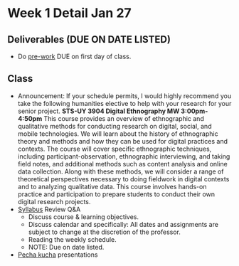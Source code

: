 # Week 1 Detail Jan 27

## Deliverables \(DUE ON DATE LISTED\)

* Do [pre-work](../pre-work/) DUE on first day of class.

## Class

* Announcement: If your schedule permits, I would highly recommend you take the following humanities elective to help with your research for your senior project.   **STS-UY 3904 Digital Ethnography MW 3:00pm-4:50pm**  This course provides an overview of ethnographic and qualitative methods for conducting research on digital, social, and mobile technologies. We will learn about the history of ethnographic theory and methods and how they can be used for digital practices and contexts. The course will cover specific ethnographic techniques, including participant-observation, ethnographic interviewing, and taking field notes, and additional methods such as content analysis and online data collection. Along with these methods, we will consider a range of theoretical perspectives necessary to doing fieldwork in digital contexts and to analyzing qualitative data. This course involves hands-on practice and participation to prepare students to conduct their own digital research projects.
* [Syllabus](../syllabus.md) Review Q&A
  * Discuss course & learning objectives.
  * Discuss calendar and specifically: All dates and assignments are subject to change at the discretion of the professor.
  * Reading the weekly schedule.
  * NOTE: Due on date listed.
* [Pecha kucha](../pre-work/pecha_kucha.md) presentations

